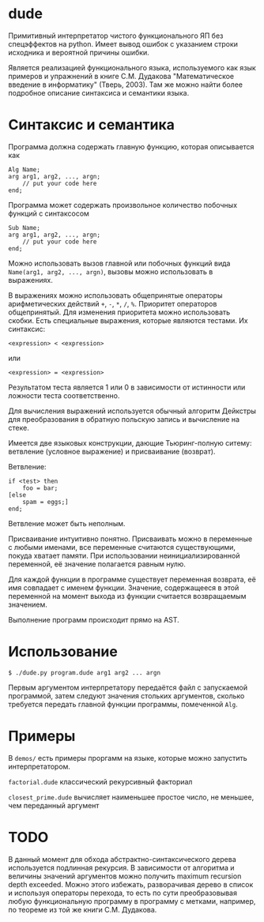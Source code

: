 # dude
Примитивный интерпретатор чистого функционального ЯП без спецэффектов на python. Имеет вывод ошибок с указанием строки исходника и вероятной причины ошибки.

Является реализацией функционального языка, используемого как язык примеров и упражнений в книге С.М. Дудакова "Математическое введение в информатику" (Тверь, 2003). Там же можно найти более подробное описание синтаксиса и семантики языка.

# Синтаксис и семантика
Программа должна содержать главную функцию, которая описывается как

    Alg Name;
    arg arg1, arg2, ..., argn;
        // put your code here
    end;

Программа может содержать произвольное количество побочных функций с синтаксосом

    Sub Name;
    arg arg1, arg2, ..., argn;
        // put your code here
    end;

Можно использовать вызов главной или побочных функций вида `Name(arg1, arg2, ..., argn)`, вызовы можно использовать в выражениях.

В выражениях можно использовать общепринятые операторы арифметических действий `+`, `-`, `*`, `/`, `%`. Приоритет операторов общепринятый. Для изменения приоритета можно использовать скобки. Есть специальные выражения, которые являются тестами. Их синтаксис:

    <expression> < <expression>

или

    <expression> = <expression>

Результатом теста является 1 или 0 в зависимости от истинности или ложности теста соответственно.

Для вычисления выражений используется обычный алгоритм Дейкстры для преобразования в обратную польскую запись и вычисление на стеке.

Имеется две языковых конструкции, дающие Тьюринг-полную ситему: ветвление (условное выражение) и присваивание (возврат).

Ветвление:

    if <test> then
        foo = bar;
    [else
        spam = eggs;]
    end;

Ветвление может быть неполным.

Присваивание интуитивно понятно. Присваивать можно в переменные с любыми именами, все переменные считаются существующими, покуда хватает памяти. При использовании неинициализированной переменной, её значение полагается равным нулю.

Для каждой функции в программе существует переменная возврата, её имя совпадает с именем функции. Значение, содержащееся в этой переменной на момент выхода из функции считается возвращаемым значением.

Выполнение программ происходит прямо на AST.

# Использование

    $ ./dude.py program.dude arg1 arg2 ... argn

Первым аргументом интерпретатору передаётся файл с запускаемой программой, затем следуют значения стольких аргументов, сколько требуется передать главной функции программы, помеченной `Alg`.

# Примеры
В `demos/` есть примеры проргамм на языке, которые можно запустить интерпретатором.

`factorial.dude` классический рекурсивный факториал

`closest_prime.dude` вычисляет наименьшее простое число, не меньшее, чем переданный аргумент


# TODO
В данный момент для обхода абстрактно-синтаксического дерева используется подлинная рекурсия. В зависимости от алгоритма и величины значений аргументов можно получить maximum recursion depth exceeded. Можно этого избежать, разворачивая дерево в список и используя операторы перехода, то есть по сути преобразовывая любую функциональную программу в программу с метками, например, по теореме из той же книги С.М. Дудакова. 
